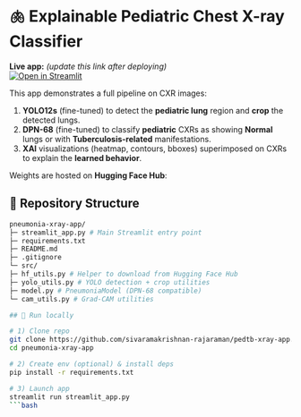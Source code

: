 # 🫁 Explainable Pediatric Chest X-ray Classifier

**Live app:** *(update this link after deploying)*  
[![Open in Streamlit](https://static.streamlit.io/badges/streamlit_badge_black_white.svg)](https://sivaramakrishhnan.streamlit.app/)

This app demonstrates a full pipeline on CXR images:

1. **YOLO12s** (fine-tuned) to detect the **pediatric lung** region and **crop** the detected lungs.
3. **DPN-68** (fine-tuned) to classify **pediatric** CXRs as showing **Normal** lungs or with **Tuberculosis-related** manifestations.
4. **XAI** visualizations (heatmap, contours, bboxes) superimposed on CXRs to explain the **learned behavior**. 

Weights are hosted on **Hugging Face Hub**:

## 🧱 Repository Structure
```bash
pneumonia-xray-app/
├─ streamlit_app.py # Main Streamlit entry point
├─ requirements.txt
├─ README.md
├─ .gitignore
└─ src/
├─ hf_utils.py # Helper to download from Hugging Face Hub
├─ yolo_utils.py # YOLO detection + crop utilities
├─ model.py # PneumoniaModel (DPN-68 compatible)
└─ cam_utils.py # Grad-CAM utilities

## 🚀 Run locally

# 1) Clone repo
git clone https://github.com/sivaramakrishnan-rajaraman/pedtb-xray-app.git
cd pneumonia-xray-app

# 2) Create env (optional) & install deps
pip install -r requirements.txt

# 3) Launch app
streamlit run streamlit_app.py
```bash
